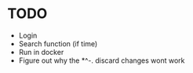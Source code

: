 # TODO

-   Login
-   Search function (if time)
-   Run in docker
-   Figure out why the \*^-. discard changes wont work
